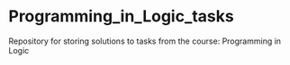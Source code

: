 # Programming_in_Logic_tasks
Repository for storing solutions to tasks from the course: Programming in Logic